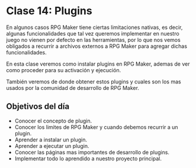 # Clase 14: Plugins

En algunos casos RPG Maker tiene ciertas limitaciones nativas, es decir, algunas funcionalidades que tal vez queremos implementar en nuestro juego no vienen por defecto en las herramientas, por lo que nos vemos obligados a recurrir a archivos externos a RPG Maker para agregar dichas funcionalidades.

En esta clase veremos como instalar plugins en RPG Maker, ademas de ver como proceder para su activación y ejecución.

También veremos de donde obtener estos plugins y cuales son los mas usados por la comunidad de desarrollo de RPG Maker.

## Objetivos del día

- Conocer el concepto de plugin.
- Conocer los limites de RPG Maker y cuando debemos recurrir a un plugin.
- Aprender a instalar un plugin.
- Aprender a ejecutar un plugin.
- Conocer las páginas mas importantes de desarrollo de plugins.
- Implementar todo lo aprendido a nuestro proyecto principal.